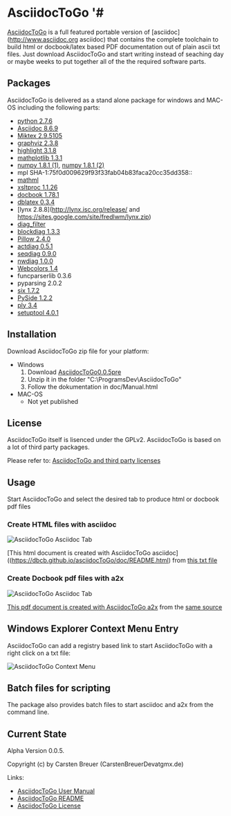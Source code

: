 # AsciidocToGo '#


[AsciidocToGo](http://dbcb.github.io/asciidocToGo) is a full featured portable version of [asciidoc](http://www.asciidoc.org asciidoc) that contains
the complete toolchain to build html or docbook/latex based PDF documentation out of plain ascii txt files. Just download
AsciidocToGo and start writing instead of seaching day or maybe weeks to put together all of the the required
software parts.

## Packages ##

AsciidocToGo is delivered as a stand alone package for windows and MAC-OS
including the following parts:

* [python 2.7.6](https://www.python.org/)
* [Asciidoc 8.6.9](http://www.asciidoc.org)
* [Miktex 2.9.5105](http://www.miktex.org/download)
* [graphviz 2.3.8](http://www.research.att.com/software_tools?fbid=hCb8eyIXDJA)
* [highlight 3.1.8](http://www.andre-simon.de/doku/highlight/en/highlight.php)
* [mathplotlib 1.3.1](http://matplotlib.org/downloads.html)
* [numpy 1.8.1 (1)](http://www.numpy.org), [numpy 1.8.1 (2)](http://volnitsky.com/project/mplw)
* mpl SHA-1:75f0d009629f93f33fab04b83faca20cc35dd358::
* [mathml](https://www.maths.nottingham.ac.uk/personal/drw/lm.html)
* [xsltproc 1.1.26](http://www.zlatkovic.com/libxml.en.html)
* [docbook 1.78.1](http://sourceforge.net/projects/docbook/files/#files)
* [dblatex 0.3.4](http://dblatex.sourceforge.net/)
* [lynx 2.8.8](http://lynx.isc.org/release/ and https://sites.google.com/site/fredlwm/lynx.zip)
* [diag_filter](https://code.google.com/p/asciidoc-diag-filter/downloads/list)
* [blockdiag 1.3.3](https://pypi.python.org/pypi/blockdiag)
* [Pillow 2.4.0](https://pypi.python.org/pypi/Pillow/2.4.0)
* [actdiag 0.5.1](https://pypi.python.org/pypi/actdiag)
* [seqdiag 0.9.0](https://pypi.python.org/pypi/seqdiag/)
* [nwdiag 1.0.0](https://pypi.python.org/pypi/nwdiag)
* [Webcolors 1.4](https://pypi.python.org/simple/webcolors)
* funcparserlib 0.3.6
* pyparsing 2.0.2
* [six 1.7.2](https://pypi.python.org/pypi/six)
* [PySide 1.2.2](http://qt-project.org/wiki/PySide)
* [ply 3.4](http://www.dabeaz.com/ply/)
* [setuptool 4.0.1](https://pypi.python.org/pypi/setuptools#windows-7-or-graphical-install)

## Installation ##

Download AsciidocToGo zip file for your platform:

* Windows
  1. Download [AsciidocToGo0.0.5pre](https://github.com/dbcb/asciidocToGo/releases/download/ADTG_WIN_V0.0.5_pre/AsciidocToGo_win_0.0.5.zip)
  2. Unzip it in the folder "C:\ProgramsDev\AsciidocToGo"
  3. Follow the dokumentation in doc/Manual.html
* MAC-OS
  * Not yet published


## License ##

AsciidocToGo itself is lisenced under the GPLv2.
AsciidocToGo is based on a lot of third party packages.

Please refer to: [AsciidocToGo and third party licenses](https://dbcb.github.io/asciidocToGo/doc/License.html)

## Usage ##

Start AsciidocToGo and select the desired tab to produce html or docbook pdf files

### Create HTML files with asciidoc ###

![AsciidocToGo Asciidoc Tab](https://dbcb.github.io/asciidocToGo/doc/images/adtg_asciidoc_tab.png)

[This html document is created with AsciidocToGo asciidoc]((https://dbcb.github.io/asciidocToGo/doc/README.html) from [this txt file](https://dbcb.github.io/asciidocToGo/doc/README.txt)

### Create Docbook pdf files with a2x ###

![AsciidocToGo Asciidoc Tab](https://dbcb.github.io/asciidocToGo/doc/images/adtg_a2x_tab.png)

[This pdf document is created with AsciidocToGo a2x](https://dbcb.github.io/asciidocToGo/doc/README.pdf) from the 
[same source](https://dbcb.github.io/asciidocToGo/doc/README.txt])

## Windows Explorer Context Menu Entry ##


AsciidocToGo can add a registry based link to start AsciidocToGo with
a right click on a txt file:

![AsciidocToGo Context Menu](https://dbcb.github.io/asciidocToGo/doc/images/adtg_context_menu.png)


## Batch files for scripting ##

The package also provides batch files to start asciidoc and a2x from the command line.

## Current State ##

Alpha Version 0.0.5. 

Copyright (c) by Carsten Breuer (CarstenBreuerDevatgmx.de)

Links:

* [AsciidocToGo User Manual](https://dbcb.github.io/asciidocToGo/doc/Manual.html)
* [AsciidocToGo README](https://dbcb.github.io/asciidocToGo/doc/images/adtg_asciidoc_tab.png/README.html)
* [AsciidocToGo License](https://dbcb.github.io/asciidocToGo/doc/images/adtg_asciidoc_tab.png/License.html)














